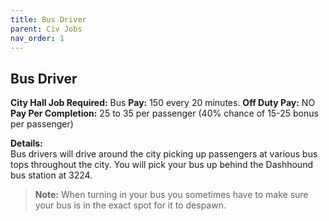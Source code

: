 ```yaml
---
title: Bus Driver
parent: Civ Jobs
nav_order: 1
---
```


## Bus Driver

**City Hall Job Required:**  Bus
**Pay:** 150 every 20 minutes. 
**Off Duty Pay:**  NO
**Pay Per Completion:**  25 to 35 per passenger (40% chance of 15-25 bonus per passenger)

**Details:**     
     Bus drivers will drive around the city picking up passengers at various bus tops throughout the city. You will pick your bus up behind the Dashhound bus station at 3224.

>**Note:** When turning in your bus you sometimes have to make sure your bus is in the exact spot for it to despawn. 
